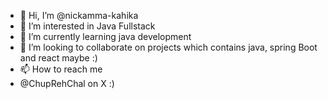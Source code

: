 - 👋 Hi, I’m @nickamma-kahika
- 👀 I’m interested in Java Fullstack
- 🌱 I’m currently learning java development
- 💞️ I’m looking to collaborate on projects which contains java, spring Boot and react maybe :)
- 📫 How to reach me
- @ChupRehChal on X :)

<!---
nickamma-kahika/nickamma-kahika is a ✨ special ✨ repository because its `README.md` (this file) appears on your GitHub profile.
You can click the Preview link to take a look at your changes.
--->
